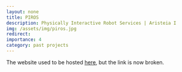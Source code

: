 ```yaml
---
layout: none
title: PIROS
description: Physically Interactive Robot Services | Aristeia I
img: /assets/img/piros.jpg
redirect: 
importance: 4
category: past projects
---
```


The website used to be hosted [here](https://piros.web.auth.gr/), but the link is now broken.
